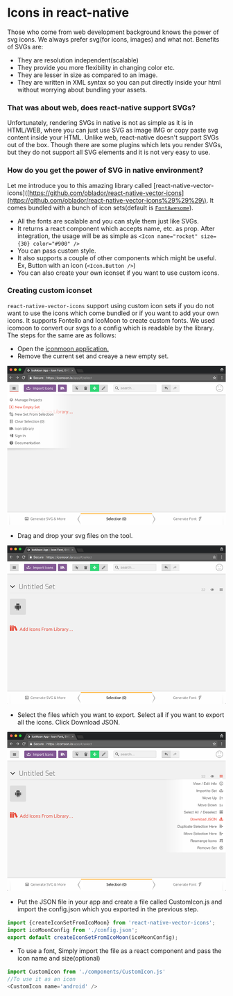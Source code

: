 # Icons in react-native

Those who come from web development background knows the power of svg icons. We always prefer svg\(for icons, images\) and what not. Benefits of SVGs are:

* They are resolution independent\(scalable\)
* They provide you more flexibility in changing color etc.
* They are lesser in size as compared to an image.
* They are written in XML syntax so you can put directly inside your html without worrying about bundling your assets.

### That was about web, does react-native support SVGs?

Unfortunately, rendering SVGs in native is not as simple as it is in HTML/WEB, where you can just use SVG as image IMG or copy paste svg content inside your HTML. Unlike web, react-native doesn't support SVGs out of the box. Though there are some plugins which lets you render SVGs, but they do not support all SVG elements and it is not very easy to use.

### How do you get the power of SVG in native environment?

Let me introduce you to this amazing library called \[react-native-vector-icons\]\([https://github.com/oblador/react-native-vector-icons](https://github.com/oblador/react-native-vector-icons%29%29%29\). It comes bundled with a bunch of icon sets\(default is [`FontAwesome`](http://fortawesome.github.io/Font-Awesome/icons/)\).

* All the fonts are scalable and you can style them just like SVGs.
* It returns a react component which accepts name, etc. as prop. After integration, the usage will be as simple as `<Icon name="rocket" size={30} color="#900" />`
* You can pass custom style.
* It also supports a couple of other components which might be useful. Ex, Button with an icon \(`<Icon.Button />`\)
* You can also create your own iconset if you want to use custom icons.

### Creating custom iconset

`react-native-vector-icons` support using custom icon sets if you do not want to use the icons which come bundled or if you want to add your own icons. It supports Fontello and IcoMoon to create custom fonts. We used icomoon to convert our svgs to a config which is readable by the library.  The steps for the same are as follows:

* Open the [iconmoon application.](https://icomoon.io/app/#/select)
* Remove the current set and creaye a new empty set.

![](/assets/icomoon-1.png)

* Drag and drop your svg files on the tool.

![](/assets/icomoon2.png)

* Select the files which you want to export. Select all if you want to export all the icons. Click Download JSON.

![](/assets/icomoon3.png)

* Put the JSON file in your app and create a file called CustomIcon.js and import the config.json which you exported in the previous step.

```js
import {createIconSetFromIcoMoon} from 'react-native-vector-icons';
import icoMoonConfig from './config.json';
export default createIconSetFromIcoMoon(icoMoonConfig);
```

* To use a font, Simply import the file as a react component and pass the icon name and size\(optional\)

```js
import CustomIcon from './components/CustomIcon.js'
//To use it as an icon
<CustomIcon name='android' />
```



